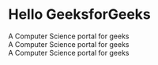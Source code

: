 <html>

<head>
	<title>My First Program</title>
</head>

<body>
	<h1>Hello GeeksforGeeks</h1>
	<p> A Computer Science portal for geeks<br>
		A Computer Science portal for geeks<br>
		A Computer Science portal for geeks<br>
	</p>

</body>

</html>
